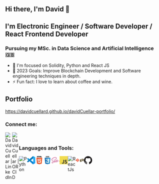 ## Hi there, I'm David 👋

## I'm Electronic Engineer / Software Developer / React Frontend Developer 
### Pursuing my MSc. in Data Science and Artificial Intelligence 🇬🇧
- 🔭 I'm focused on Solidity, Python and React JS
- 🥅 2023 Goals: Improve Blockchain Development and Software engineering techniques in depth.
- ⚡ Fun fact: I love to learn about coffee and wine.

## Portfolio
https://davidcuellard.github.io/davidCuellar-portfolio/

### Connect me:
[<img align="left" alt="David Cuellar | LinkedIn" width="22px" src="https://cdn-icons-png.flaticon.com/512/174/174857.png" />][linkedin]
[<img align="left" alt="David Cuellar | ORCID" width="22px" src="https://upload.wikimedia.org/wikipedia/commons/thumb/0/06/ORCID_iD.svg/2048px-ORCID_iD.svg.png" />][ORCID]

<br />

### Languages and Tools:

<img align="left" alt="Python" width="26px" src="https://upload.wikimedia.org/wikipedia/commons/thumb/c/c3/Python-logo-notext.svg/1869px-Python-logo-notext.svg.png" />
<img align="left" alt="Visual Studio Code" width="26px" src="https://raw.githubusercontent.com/github/explore/80688e429a7d4ef2fca1e82350fe8e3517d3494d/topics/visual-studio-code/visual-studio-code.png" />
<img align="left" alt="HTML5" width="26px" src="https://raw.githubusercontent.com/github/explore/80688e429a7d4ef2fca1e82350fe8e3517d3494d/topics/html/html.png" />
<img align="left" alt="CSS3" width="26px" src="https://raw.githubusercontent.com/github/explore/80688e429a7d4ef2fca1e82350fe8e3517d3494d/topics/css/css.png" />
<img align="left" alt="Sass" width="26px" src="https://raw.githubusercontent.com/github/explore/80688e429a7d4ef2fca1e82350fe8e3517d3494d/topics/sass/sass.png" />
<img align="left" alt="JavaScript" width="26px" src="https://raw.githubusercontent.com/github/explore/80688e429a7d4ef2fca1e82350fe8e3517d3494d/topics/javascript/javascript.png" />
<img align="left" alt="ReactJs" width="26px" src="https://camo.githubusercontent.com/abd19bd0c5030c8d874ed7073f1815d777004451d5967c447386840b80624569/68747470733a2f2f63646e2e61757468302e636f6d2f626c6f672f72656163742d6a732f72656163742e706e67" />
<img align="left" alt="Git" width="26px" src="https://raw.githubusercontent.com/github/explore/80688e429a7d4ef2fca1e82350fe8e3517d3494d/topics/git/git.png" />
<img align="left" alt="GitHub" width="26px" src="https://raw.githubusercontent.com/github/explore/78df643247d429f6cc873026c0622819ad797942/topics/github/github.png" />

[linkedin]: https://www.linkedin.com/in/davidcuellard/
[ORCID]: https://orcid.org/0000-0001-9773-899X
